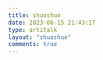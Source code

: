 ```yaml
---
title: shuoshuo
date: 2023-06-15 21:43:17
type: artitalk
layout: "shuoshuo"
comments: true
---
```

<head>
  <script src="https://libs.baidu.com/jquery/2.0.0/jquery.min.js"></script>
</head>
  <body>
      <script>
        var img = "https://cdn.staticaly.com/gh/EveSunMaple/Web-image/master/posts/myavatar%20.jpg"; //说说旁边显示的头像
        var appID = "giUOYfKbZte4iUcuZeWHv5V0-MdYXbMMI";
        var appKEY = "PaThTOIHI3iksEz1c4wu4RBs";
        var per = "5"; //每页显示说说的数量
        var username = "EveSunMalpe"; //Leancloud中设置的用户名
        var placeholder1="只有EveSunMalpe才能评论哦"; //在编辑说说的输入框中的占位符
        var placeholder2="没有密码，不能评论！";  //在编辑密码的输入框中的占位符
        var lazy = 1; //是否开启懒加载动画
        var bgimg = "https://gitee.com/cungudafa/source/raw/master/img/gif/Sitich/Sitich16.gif"; //背景动画
      </script>
      <div id="lazy"></div>
      <div id="artitalk"></div>
      <script type="text/javascript" src="https://unpkg.com/artitalk"></script>
  </body>